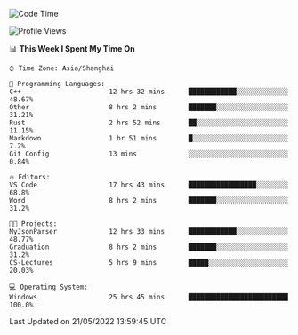 <!--START_SECTION:waka-->
![Code Time](http://img.shields.io/badge/Code%20Time-37%20hrs%2013%20mins-blue)

![Profile Views](http://img.shields.io/badge/Profile%20Views-81-blue)

📊 **This Week I Spent My Time On** 

```text
⌚︎ Time Zone: Asia/Shanghai

💬 Programming Languages: 
C++                      12 hrs 32 mins      ████████████░░░░░░░░░░░░░   48.67% 
Other                    8 hrs 2 mins        ███████░░░░░░░░░░░░░░░░░░   31.21% 
Rust                     2 hrs 52 mins       ██░░░░░░░░░░░░░░░░░░░░░░░   11.15% 
Markdown                 1 hr 51 mins        █░░░░░░░░░░░░░░░░░░░░░░░░   7.2% 
Git Config               13 mins             ░░░░░░░░░░░░░░░░░░░░░░░░░   0.84%

🔥 Editors: 
VS Code                  17 hrs 43 mins      █████████████████░░░░░░░░   68.8% 
Word                     8 hrs 2 mins        ███████░░░░░░░░░░░░░░░░░░   31.2%

🐱‍💻 Projects: 
MyJsonParser             12 hrs 33 mins      ████████████░░░░░░░░░░░░░   48.77% 
Graduation               8 hrs 2 mins        ███████░░░░░░░░░░░░░░░░░░   31.2% 
CS-Lectures              5 hrs 9 mins        █████░░░░░░░░░░░░░░░░░░░░   20.03%

💻 Operating System: 
Windows                  25 hrs 45 mins      █████████████████████████   100.0%

```


 Last Updated on 21/05/2022 13:59:45 UTC
<!--END_SECTION:waka-->